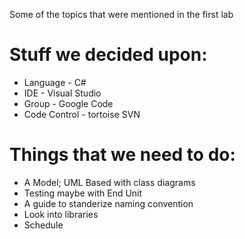 Some of the topics that were mentioned in the first lab

# Stuff we decided upon: #
  * Language - C#
  * IDE - Visual Studio
  * Group - Google Code
  * Code Control - tortoise SVN

# Things that we need to do: #
  * A Model; UML Based with class diagrams
  * Testing maybe with End Unit
  * A guide to standerize naming convention
  * Look into libraries
  * Schedule